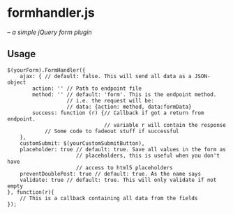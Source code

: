 formhandler.js
==============
_– a simple jQuery form plugin_

## Usage
    $(yourForm).FormHandler({
        ajax: { // default: false. This will send all data as a JSON-object
            action: '' // Path to endpoint file
            method: '' // default: 'form'. This is the endpoint method.
                       // i.e. the request will be:
                       // data: {action: method, data:formData}
            success: function (r) {// Callback if got a return from endpoint.
                                   // variable r will contain the response
                // Some code to fadeout stuff if successful
        },
        customSubmit: $(yourCustomSubmitButton),
        placeholder: true // default: true. Save all values in the form as
                          // placeholders, this is useful when you don't have
                          // access to html5 placeholders
        preventDoublePost: true // default: true. As the name says
        validate: true // default: true. This will only validate if not empty
    }, function(r){
        // This is a callback containing all data from the fields
    });
